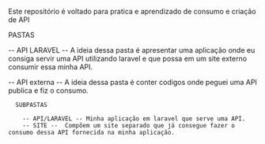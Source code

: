 Este repositório é voltado para pratica e aprendizado de consumo e criação de API 

PASTAS
  
  -- API LARAVEL -- 
    A ideia dessa pasta é apresentar uma aplicação onde eu consiga servir uma API utilizando laravel e que possa em um site externo consumir essa minha API.


  -- API externa -- 
    A ideia dessa pasta é conter codigos onde peguei uma API publica e fiz o consumo.
    


      SUBPASTAS
      
        -- API/LARAVEL -- Minha aplicação em laravel que serve uma API.
        -- SITE --  Compõem um site separado que já consegue fazer o consumo dessa API fornecida na minha aplicação.
    
